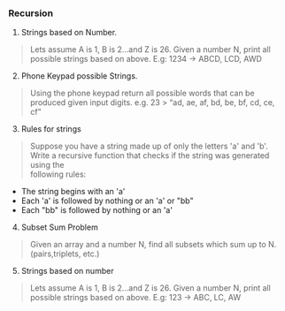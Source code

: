 ### Recursion

1. Strings based on Number.

>Lets assume A is 1, B is 2…and Z is 26. Given a number N, print all possible strings based on above. E.g: 1234 -> ABCD, LCD, AWD

2. Phone Keypad possible Strings.

>Using the phone keypad return all possible words that can be produced given input digits. e.g. 23 > “ad, ae, af, bd, be, bf, cd, ce, cf”


3. Rules for strings


>Suppose you have a string made up of only the letters 'a' and 'b'. Write a recursive function that checks if the string was generated using the<br>
following rules:
* The string begins with an 'a'
* Each 'a' is followed by nothing or an 'a' or "bb"
* Each "bb" is followed by nothing or an 'a'

4. Subset Sum Problem

>Given an array and a number N, find all subsets which sum up to N. (pairs,triplets, etc.)

5. Strings based on number

>Lets assume A is 1, B is 2…and Z is 26. Given a number N, print all possible strings based on above. E.g: 123 -> ABC, LC, AW
